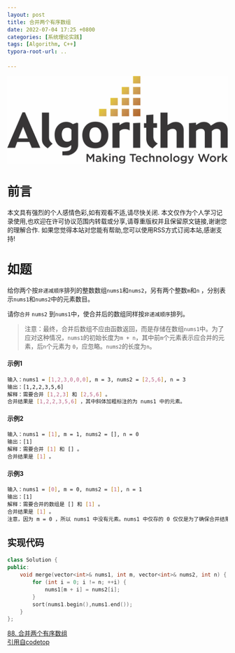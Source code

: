 ```yaml
---
layout: post
title: 合并两个有序数组
date: 2022-07-04 17:25 +0800
categories: [系统理论实践]
tags: [Algorithm, C++]
typora-root-url: ..

---
```


![](/assets/images/20220701ReverseList/algorithm.webp)

# 前言

本文具有强烈的个人感情色彩,如有观看不适,请尽快关闭. 本文仅作为个人学习记录使用,也欢迎在许可协议范围内转载或分享,请尊重版权并且保留原文链接,谢谢您的理解合作. 如果您觉得本站对您能有帮助,您可以使用RSS方式订阅本站,感谢支持!

# 如题

给你两个按`非递减顺序`排列的整数数组`nums1`和`nums2`，另有两个整数`m`和`n` ，分别表示`nums1`和`nums2`中的元素数目。

请你`合并` `nums2` 到`nums1`中，使合并后的数组同样按`非递减顺序`排列。

> 注意：最终，合并后数组不应由函数返回，而是存储在数组`nums1`中。为了应对这种情况，`nums1`的初始长度为`m + n`，其中前`m`个元素表示应合并的元素，后`n`个元素为 `0`，应忽略。`nums2`的长度为`n`。


#### 示例1

``` sh 
输入：nums1 = [1,2,3,0,0,0], m = 3, nums2 = [2,5,6], n = 3
输出：[1,2,2,3,5,6]
解释：需要合并 [1,2,3] 和 [2,5,6] 。
合并结果是 [1,2,2,3,5,6] ，其中斜体加粗标注的为 nums1 中的元素。

```

#### 示例2

``` sh 
输入：nums1 = [1], m = 1, nums2 = [], n = 0
输出：[1]
解释：需要合并 [1] 和 [] 。
合并结果是 [1] 。
```

#### 示例3

``` sh 
输入：nums1 = [0], m = 0, nums2 = [1], n = 1
输出：[1]
解释：需要合并的数组是 [] 和 [1] 。
合并结果是 [1] 。
注意，因为 m = 0 ，所以 nums1 中没有元素。nums1 中仅存的 0 仅仅是为了确保合并结果可以顺利存放到 nums1 中.
```

## 实现代码

``` c++
class Solution {
public:
    void merge(vector<int>& nums1, int m, vector<int>& nums2, int n) {
        for (int i = 0; i != n; ++i) {
            nums1[m + i] = nums2[i];
        }
        sort(nums1.begin(),nums1.end());
    }
};
```


[88. 合并两个有序数组](https://leetcode.cn/problems/merge-sorted-array/)  
[引用自codetop](https://codetop.cc/home)

